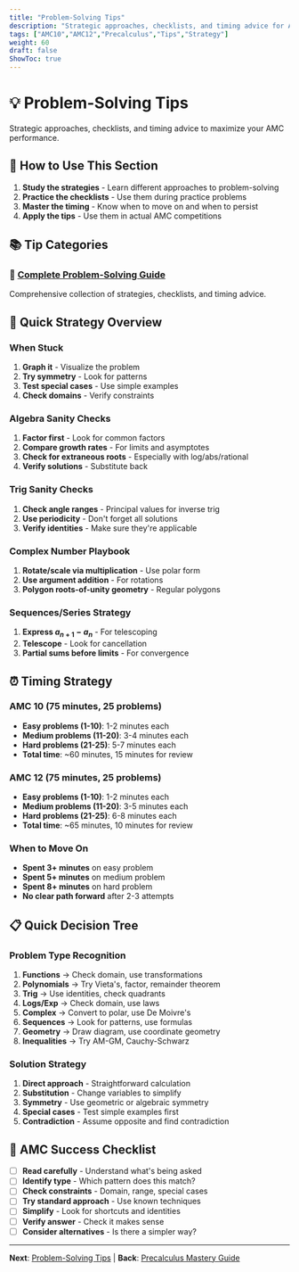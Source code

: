 ```yaml
---
title: "Problem-Solving Tips"
description: "Strategic approaches, checklists, and timing advice for AMC precalculus problems."
tags: ["AMC10","AMC12","Precalculus","Tips","Strategy"]
weight: 60
draft: false
ShowToc: true
---
```


# 💡 Problem-Solving Tips

Strategic approaches, checklists, and timing advice to maximize your AMC performance.

## 🎯 How to Use This Section

1. **Study the strategies** - Learn different approaches to problem-solving
2. **Practice the checklists** - Use them during practice problems
3. **Master the timing** - Know when to move on and when to persist
4. **Apply the tips** - Use them in actual AMC competitions

## 📚 Tip Categories

### 🧠 [Complete Problem-Solving Guide](/notes/math/amc/amc10/precalculus/tips/problem-solving-tips)
Comprehensive collection of strategies, checklists, and timing advice.

## 🎯 Quick Strategy Overview

### **When Stuck**
1. **Graph it** - Visualize the problem
2. **Try symmetry** - Look for patterns
3. **Test special cases** - Use simple examples
4. **Check domains** - Verify constraints

### **Algebra Sanity Checks**
1. **Factor first** - Look for common factors
2. **Compare growth rates** - For limits and asymptotes
3. **Check for extraneous roots** - Especially with log/abs/rational
4. **Verify solutions** - Substitute back

### **Trig Sanity Checks**
1. **Check angle ranges** - Principal values for inverse trig
2. **Use periodicity** - Don't forget all solutions
3. **Verify identities** - Make sure they're applicable

### **Complex Number Playbook**
1. **Rotate/scale via multiplication** - Use polar form
2. **Use argument addition** - For rotations
3. **Polygon roots-of-unity geometry** - Regular polygons

### **Sequences/Series Strategy**
1. **Express $a_{n+1}-a_n$** - For telescoping
2. **Telescope** - Look for cancellation
3. **Partial sums before limits** - For convergence

## ⏰ Timing Strategy

### **AMC 10 (75 minutes, 25 problems)**
- **Easy problems (1-10)**: 1-2 minutes each
- **Medium problems (11-20)**: 3-4 minutes each  
- **Hard problems (21-25)**: 5-7 minutes each
- **Total time**: ~60 minutes, 15 minutes for review

### **AMC 12 (75 minutes, 25 problems)**
- **Easy problems (1-10)**: 1-2 minutes each
- **Medium problems (11-20)**: 3-5 minutes each
- **Hard problems (21-25)**: 6-8 minutes each
- **Total time**: ~65 minutes, 10 minutes for review

### **When to Move On**
- **Spent 3+ minutes** on easy problem
- **Spent 5+ minutes** on medium problem
- **Spent 8+ minutes** on hard problem
- **No clear path forward** after 2-3 attempts

## 📋 Quick Decision Tree

### **Problem Type Recognition**
1. **Functions** → Check domain, use transformations
2. **Polynomials** → Try Vieta's, factor, remainder theorem
3. **Trig** → Use identities, check quadrants
4. **Logs/Exp** → Check domain, use laws
5. **Complex** → Convert to polar, use De Moivre's
6. **Sequences** → Look for patterns, use formulas
7. **Geometry** → Draw diagram, use coordinate geometry
8. **Inequalities** → Try AM-GM, Cauchy-Schwarz

### **Solution Strategy**
1. **Direct approach** - Straightforward calculation
2. **Substitution** - Change variables to simplify
3. **Symmetry** - Use geometric or algebraic symmetry
4. **Special cases** - Test simple examples first
5. **Contradiction** - Assume opposite and find contradiction

## 🎯 AMC Success Checklist

- [ ] **Read carefully** - Understand what's being asked
- [ ] **Identify type** - Which pattern does this match?
- [ ] **Check constraints** - Domain, range, special cases
- [ ] **Try standard approach** - Use known techniques
- [ ] **Simplify** - Look for shortcuts and identities
- [ ] **Verify answer** - Check it makes sense
- [ ] **Consider alternatives** - Is there a simpler way?

---



**Next**: [Problem-Solving Tips](problem-solving-tips) | **Back**: [Precalculus Mastery Guide](../)
